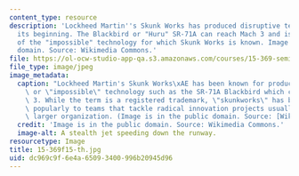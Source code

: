 ```yaml
---
content_type: resource
description: 'Lockheed Martin''s Skunk Works has produced disruptive technology since
  its beginning. The Blackbird or "Huru" SR-71A can reach Mach 3 and is an example
  of the "impossible" technology for which Skunk Works is known. Image is in the public
  domain. Source: Wikimedia Commons.'
file: https://ol-ocw-studio-app-qa.s3.amazonaws.com/courses/15-369-seminar-in-corporate-entrepreneurship-fall-2015/dc969c9f6e4a65093400996b20945d96_15-369f15-th.jpg
file_type: image/jpeg
image_metadata:
  caption: "Lockheed Martin's Skunk Works\xAE has been known for producing disruptive\
    \ or \"impossible\" technology such as the SR-71A Blackbird which can reach Mach\
    \ 3. While the term is a registered trademark, \"skunkworks\" has been applied\
    \ popularly to teams that tackle radical innovation projects usually within a\
    \ larger organization. (Image is in the public domain. Source: [Wikimedia Commons](https://commons.wikimedia.org/wiki/File:SR-71A_head-on_NASA_Dryden_1995.jpg).)"
  credit: 'Image is in the public domain. Source: Wikimedia Commons.'
  image-alt: A stealth jet speeding down the runway.
resourcetype: Image
title: 15-369f15-th.jpg
uid: dc969c9f-6e4a-6509-3400-996b20945d96
---
```

